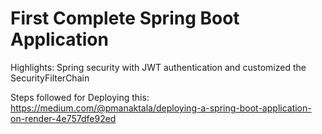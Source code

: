 # First Complete Spring Boot Application
Highlights: Spring security with JWT authentication and customized the SecurityFilterChain


Steps followed for Deploying this:
https://medium.com/@pmanaktala/deploying-a-spring-boot-application-on-render-4e757dfe92ed
